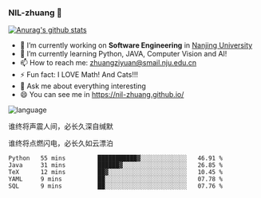 ### NIL-zhuang 👋

<!--
**NIL-zhuang/NIL-zhuang** is a ✨ _special_ ✨ repository because its `README.md` (this file) appears on your GitHub profile.

Here are some ideas to get you started:

- 🔭 I’m currently working on ...
- 🌱 I’m currently learning ...
- 👯 I’m looking to collaborate on ...
- 🤔 I’m looking for help with ...
- 💬 Ask me about ...
- 📫 How to reach me: ...
- 😄 Pronouns: ...
- ⚡ Fun fact: ...
-->

[![Anurag's github stats](https://github-readme-stats.vercel.app/api?username=NIL-zhuang)](https://github.com/anuraghazra/github-readme-stats)

- 🔭 I’m currently working on **Software Engineering** in [Nanjing University](https://www.nju.edu.cn/)
- 🌱 I’m currently learning Python, JAVA, Computer Vision and AI!
- 📫 How to reach me: zhuangziyuan@smail.nju.edu.cn
- ⚡ Fun fact: I LOVE Math! And Cats!!!
- 💬 Ask me about everything interesting
- 😄 You can see me in https://nil-zhuang.github.io/

![language](https://github-readme-stats.vercel.app/api/top-langs/?username=NIL-zhuang&hide=TeX&layout=compact&theme=dark)

谁终将声震人间，必长久深自缄默

谁终将点燃闪电，必长久如云漂泊

<!--START_SECTION:waka-->
```text
Python   55 mins         ███████████▓░░░░░░░░░░░░░   46.91 % 
Java     31 mins         ██████▓░░░░░░░░░░░░░░░░░░   26.85 % 
TeX      12 mins         ██▓░░░░░░░░░░░░░░░░░░░░░░   10.45 % 
YAML     9 mins          ██░░░░░░░░░░░░░░░░░░░░░░░   07.78 % 
SQL      9 mins          ██░░░░░░░░░░░░░░░░░░░░░░░   07.76 % 
```
<!--END_SECTION:waka-->

